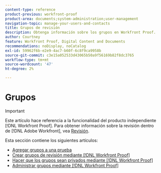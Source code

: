 ```yaml
---
content-type: reference
product-previous: workfront-proof
product-area: documents;system-administration;user-management
navigation-topic: manage-your-users-and-contacts
title: Grupos de revisión
description: Obtenga información sobre los grupos en Workfront Proof.
author: Courtney
feature: Workfront Proof, Digital Content and Documents
recommendations: noDisplay, noCatalog
exl-id: 59962f6b-e2e9-4ac7-b60f-6c8f9ca9958b
source-git-commit: c3e15a052533d43065b50a9f56169b82f8dc3765
workflow-type: tm+mt
source-wordcount: '47'
ht-degree: 2%

---
```


# Grupos

>[!IMPORTANT]
>
>Este artículo hace referencia a la funcionalidad del producto independiente [!DNL Workfront Proof]. Para obtener información sobre la revisión dentro de [!DNL Adobe Workfront], vea [Revisión](../../../review-and-approve-work/proofing/proofing.md).

Esta sección contiene los siguientes artículos:

* [Agregar grupos a una prueba](../../../workfront-proof/wp-mnguserscontacts/groups/add-groups.md)
* [Crear grupos de revisión mediante  [!DNL Workfront Proof]](../../../workfront-proof/wp-mnguserscontacts/groups/create-proofing-groups.md)
* [Hacer que los grupos sean privados mediante  [!DNL Workfront Proof]](../../../workfront-proof/wp-mnguserscontacts/groups/make-groups-private.md)
* [Administrar grupos mediante  [!DNL Workfront Proof]](../../../workfront-proof/wp-mnguserscontacts/groups/manage-groups.md)
